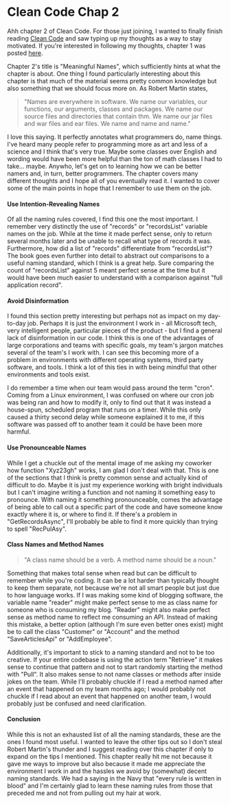 # Clean Code Chap 2  
Ahh chapter 2 of Clean Code. For those just joining, I wanted to finally finish reading [Clean Code](https://www.amazon.com/Clean-Code-Handbook-Software-Craftsmanship/dp/0132350882) and saw typing up my thoughts as a way to stay motivated. If you're interested in following my thoughts, chapter 1 was posted [here](https://davidemily.github.io/2019/clean-code-chapter-1/).  

Chapter 2's title is "Meaningful Names", which sufficiently hints at what the chapter is about. One thing I found particularly interesting about this chapter is that much of the material seems pretty common knowledge but also something that we should focus more on. As Robert Martin states, 
> "Names are everywhere in software. We name our variables, our functions, our arguments, classes and packages. We name our source files and directories that contain thm. We name our jar files and war files and ear files. We name and name and name."  

I love this saying. It perfectly annotates what programmers do, name things. I've heard many people refer to programming more as art and less of a science and I think that's very true. Maybe some classes over English and wording would have been more helpful than the ton of math classes I had to take... maybe. Anywho, let's get on to learning how we can be better namers and, in turn, better programmers. The chapter covers many different thoughts and I hope all of you eventually read it. I wanted to cover some of the main points in hope that I remember to use them on the job.  

#### Use Intention-Revealing Names  
Of all the naming rules covered, I find this one the most important. I remember very distinctly the use of "records" or "recordsList" variable names on the job. While at the time it made perfect sense, only to return several months later and be unable to recall what type of records it was. Furthermore, how did a list of "records" differentiate from "recordsList"? The book goes even further into detail to abstract out comparisons to a useful naming standard, which I think is a great help. Sure comparing the count of "recordsList" against 5 meant perfect sense at the time but it would have been much easier to understand with a comparison against "full application record".  

#### Avoid Disinformation  
I found this section pretty interesting but perhaps not as impact on my day-to-day job. Perhaps it is just the environment I work in - all Microsoft tech, very intelligent people, particular pieces of the product - but I find a general lack of disinformation in our code. I think this is one of the advantages of large corporations and teams with specific goals, my team's jargon matches several of the team's I work with. I can see this becoming more of a problem in environments with different operating systems, third party software, and tools. I think a lot of this ties in with being mindful that other environments and tools exist.  

I do remember a time when our team would pass around the term "cron". Coming from a Linux environment, I was confused on where our cron job was being ran and how to modify it, only to find out that it was instead a house-spun, scheduled program that runs on a timer. While this only caused a thirty second delay while someone explained it to me, if this software was passed off to another team it could be have been more harmful.  

#### Use Pronounceable Names  
While I get a chuckle out of the mental image of me asking my coworker how function "Xyz23gh" works, I am glad I don't deal with that. This is one of the sections that I think is pretty common sense and actually kind of difficult to do. Maybe it is just my experience working with bright individuals but I can't imagine writing a function and not naming it something easy to pronounce. With naming it something pronounceable, comes the advantage of being able to call out a specific part of the code and have someone know exactly where it is, or where to find it. If there's a problem in "GetRecordsAsync", I'll probably be able to find it more quickly than trying to spell "RecPulAsy".  

#### Class Names and Method Names  
> "A class name should be a verb. A method name should be a noun."  

Something that makes total sense when read but can be difficult to remember while you're coding. It can be a lot harder than typically thought to keep them separate, not because we're not all smart people but just due to how language works. If I was making some kind of blogging software, the variable name "reader" might make perfect sense to me as class name for someone who is consuming my blog. "Reader" might also make perfect sense as method name to reflect me consuming an API. Instead of making this mistake, a better option (although I'm sure even better ones exist) might be to call the class "Customer" or "Account" and the method "SaveArticlesApi" or "AddEmployee".  

Additionally, it's important to stick to a naming standard and not to be too creative. If your entire codebase is using the action term "Retrieve" it makes sense to continue that pattern and not to start randomly starting the method with "Pull". It also makes sense to not name classes or methods after inside jokes on the team. While I'll probably chuckle if I read a method named after an event that happened on my team months ago; I would probably not chuckle if I read about an event that happened on another team, I would probably just be confused and need clarification.  

#### Conclusion  
While this is not an exhausted list of all the naming standards, these are the ones I found most useful. I wanted to leave the other tips out so I don't steal Robert Martin's thunder and I suggest reading over this chapter if only to expand on the tips I mentioned. This chapter really hit me not because it gave me ways to improve but also because it made me appreciate the environment I work in and the hassles we avoid by (somewhat) decent naming standards. We had a saying in the Navy that "every rule is written in blood" and I'm certainly glad to learn these naming rules from those that preceded me and not from pulling out my hair at work.
